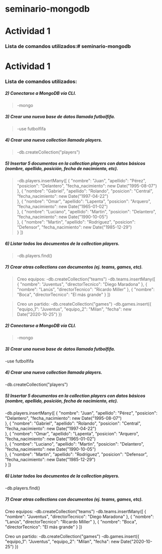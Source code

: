 
# seminario-mongodb

# Actividad 1

### Lista de comandos utilizados:# seminario-mongodb

# Actividad 1

### Lista de comandos utilizados:

##### 2) Conectarse a MongoDB vía CLI.
> -mongo

##### 3) Crear una nueva base de datos llamada futbolfifa.
> -use futbolfifa

##### 4) Crear una nueva collection llamada players.
> -db.createCollection("players")

##### 5) Insertar 5 documentos en la collection players con datos básicos (nombre, apellido, posición, fecha de nacimiento, etc).
> -db.players.insertMany([
	{
	"nombre": "Juan",
	"apellido": "Pérez",
	"posicion":  "Delantero",
	"fecha_nacimiento": new Date("1995-08-07")  
	},
	{
		"nombre": "Gabriel",
		"apellido": "Rolando",
		"posicion":  "Central",
		"fecha_nacimiento": new Date("1997-04-22")  
	},
	{
		"nombre": "Omar",
		"apellido": "Lapenta",
		"posicion":  "Arquero",
		"fecha_nacimiento": new Date("1965-01-02")  
	},
	{
		"nombre": "Luciano",
		"apellido": "Martin",
		"posicion":  "Delantero",
		"fecha_nacimiento": new Date("1990-10-05")  
	},
	{
		"nombre": "Martin",
		"apellido": "Rodríguez",
		"posicion":  "Defensor",
		"fecha_nacimiento": new Date("1985-12-29")  
	}
])

##### 6) Listar todos los documentos de la collection players.
> -db.players.find()

##### 7) Crear otras collections con documentos (ej. teams, games, etc).

> Creo equipos:
> -db.createCollection("teams")
> -db.teams.insertMany([
	{
		"nombre": "Juventus",
		"directorTecnico": "Diego Maradona"
	},
	{
		"nombre": "Lanús",
		"directorTecnico": "Ricardo Miller"
	},
	{
		"nombre": "Boca",
		"directorTecnico": "El más grande"
	}
])

> Creo un partido:
> -db.createCollection("games")
> -db.games.insert({
	"equipo_1": "Juventus", 
	"equipo_2": "Milan",
	"fecha": new Date("2020-10-25")
})


##### 2) Conectarse a MongoDB vía CLI.
> -mongo

##### 3) Crear una nueva base de datos llamada futbolfifa.
-use futbolfifa

##### 4) Crear una nueva collection llamada players.
-db.createCollection("players")

##### 5) Insertar 5 documentos en la collection players con datos básicos (nombre, apellido, posición, fecha de nacimiento, etc).
-db.players.insertMany([
	{
		"nombre": "Juan",
		"apellido": "Pérez",
		"posicion":  "Delantero",
		"fecha_nacimiento": new Date("1995-08-07")  
	},
	{
		"nombre": "Gabriel",
		"apellido": "Rolando",
		"posicion":  "Central",
		"fecha_nacimiento": new Date("1997-04-22")  
	},
	{
		"nombre": "Omar",
		"apellido": "Lapenta",
		"posicion":  "Arquero",
		"fecha_nacimiento": new Date("1965-01-02")  
	},
	{
		"nombre": "Luciano",
		"apellido": "Martin",
		"posicion":  "Delantero",
		"fecha_nacimiento": new Date("1990-10-05")  
	},
	{
		"nombre": "Martin",
		"apellido": "Rodríguez",
		"posicion":  "Defensor",
		"fecha_nacimiento": new Date("1985-12-29")  
	}
])

##### 6) Listar todos los documentos de la collection players.
-db.players.find()

##### 7) Crear otras collections con documentos (ej. teams, games, etc).

Creo equipos:
-db.createCollection("teams")
-db.teams.insertMany([
	{
		"nombre": "Juventus",
		"directorTecnico": "Diego Maradona"
	},
	{
		"nombre": "Lanús",
		"directorTecnico": "Ricardo Miller"
	},
	{
		"nombre": "Boca",
		"directorTecnico": "El más grande"
	}
])

Creo un partido:
-db.createCollection("games")
-db.games.insert({
	"equipo_1": "Juventus", 
	"equipo_2": "Milan",
	"fecha": new Date("2020-10-25")
})

